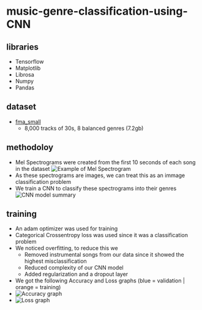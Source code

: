 # music-genre-classification-using-CNN

## libraries
* Tensorflow
* Matplotlib
* Librosa
* Numpy
* Pandas

## dataset
* [fma_small](https://os.unil.cloud.switch.ch/fma/fma_small.zip "fma_small download link")
  * 8,000 tracks of 30s, 8 balanced genres (7.2gb)

## methodoloy
* Mel Spectrograms were created from the first 10 seconds of each song in the dataset
![Example of Mel Spectrogram](https://user-images.githubusercontent.com/43804297/114368356-fbff1800-9b9a-11eb-9962-8b429d16c291.png)
* As these spectrograms are images, we can treat this as an immage classification problem
* We train a CNN to classify these spectrograms into their genres
![CNN model summary](https://user-images.githubusercontent.com/43804297/114367304-f0f7b800-9b99-11eb-8f6f-6fd8d5b72305.png)

## training
* An adam optimizer was used for training
* Categorical Crossentropy loss was used since it was a classification problem
* We noticed overfitting, to reduce this we
  * Removed instrumental songs from our data since it showed the highest misclassification
  * Reduced complexity of our CNN model
  * Added regularization and a dropout layer
* We got the following Accuracy and Loss graphs (blue = validation | orange = training)
* ![Accuracy graph](https://user-images.githubusercontent.com/43804297/114369085-a8d99500-9b9b-11eb-9a63-3a911844dc6e.png)
* ![Loss graph](https://user-images.githubusercontent.com/43804297/114369101-ac6d1c00-9b9b-11eb-8e6f-9e11a0196d69.png)

